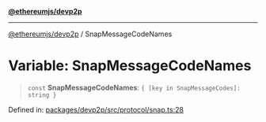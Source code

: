 [**@ethereumjs/devp2p**](../README.md)

***

[@ethereumjs/devp2p](../README.md) / SnapMessageCodeNames

# Variable: SnapMessageCodeNames

> `const` **SnapMessageCodeNames**: `{ [key in SnapMessageCodes]: string }`

Defined in: [packages/devp2p/src/protocol/snap.ts:28](https://github.com/ethereumjs/ethereumjs-monorepo/blob/master/packages/devp2p/src/protocol/snap.ts#L28)
